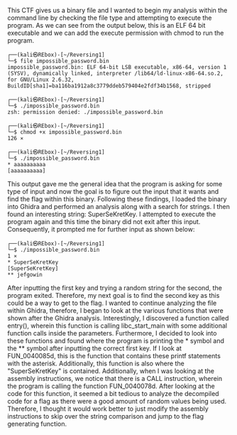 This CTF gives us a binary file and I wanted to begin my analysis within the command line by checking the file type and attempting to execute the program. As we can see from the output below, this is an ELF 64 bit executable and we can add the execute permission with chmod to run the program.

```text
┌──(kali㉿REbox)-[~/Reversing1]
└─$ file impossible_password.bin 
impossible_password.bin: ELF 64-bit LSB executable, x86-64, version 1 (SYSV), dynamically linked, interpreter /lib64/ld-linux-x86-64.so.2, for GNU/Linux 2.6.32, BuildID[sha1]=ba116ba1912a8c3779ddeb579404e2fdf34b1568, stripped
                                                                                                                                                                                                                  
┌──(kali㉿REbox)-[~/Reversing1]
└─$ ./impossible_password.bin   
zsh: permission denied: ./impossible_password.bin
                                                                                                                                                                                                                  
┌──(kali㉿REbox)-[~/Reversing1]
└─$ chmod +x impossible_password.bin                                                                                                                                                                        126 ⨯
                                                                                                                                                                                                                  
┌──(kali㉿REbox)-[~/Reversing1]
└─$ ./impossible_password.bin       
* aaaaaaaaaa
[aaaaaaaaaa]
```

This output gave me the general idea that the program is asking for some type of input and now the goal is to figure out the input that it wants and find the flag within this binary. Following these findings, I loaded the binary into Ghidra and performed an analysis along with a search for strings. I then found an interesting string: SuperSeKretKey. I attempted to execute the program again and this time the binary did not exit after this input. Consequently, it prompted me for further input as shown below:

```text
┌──(kali㉿REbox)-[~/Reversing1]
└─$ ./impossible_password.bin                                                                      1 ⨯
* SuperSeKretKey
[SuperSeKretKey]
** jefgowin
```

After inputting the first key and trying a random string for the second, the program exited. Therefore, my next goal is to find the second key as this could be a way to get to the flag. I wanted to continue analyzing the file within Ghidra, therefore, I began to look at the various functions that were shown after the Ghidra analysis. Interestingly, I discovered a function called entry(), wherein this function is calling libc_start_main with some additional function calls inside the parameters. Furthermore, I decided to look into these functions and found where the program is printing the * symbol and the ** symbol after inputting the correct first key. If I look at FUN_0040085d, this is the function that contains these printf statements with the asterisk. Additionally, this function is also where the "SuperSeKretKey" is contained. Additionally, when I was looking at the assembly instructions, we notice that there is a CALL instruction, wherein the program is calling the function FUN_0040078d. After looking at the code for this function, it seemed a bit tedious to analyze the decompiled code for a flag as there were a good amount of random values being used. Therefore, I thought it would work better to just modify the assembly instructions to skip over the string comparison and jump to the flag generating function.

